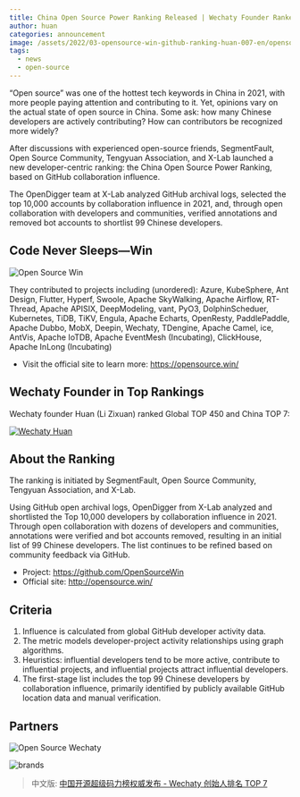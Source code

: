 ```yaml
---
title: China Open Source Power Ranking Released | Wechaty Founder Ranked TOP 7
author: huan
categories: announcement
image: /assets/2022/03-opensource-win-github-ranking-huan-007-en/opensource-super-mario.webp
tags:
  - news
  - open-source
---
```


“Open source” was one of the hottest tech keywords in China in 2021, with more people paying attention and contributing to it. Yet, opinions vary on the actual state of open source in China. Some ask: how many Chinese developers are actively contributing? How can contributors be recognized more widely?

After discussions with experienced open-source friends, SegmentFault, Open Source Community, Tengyuan Association, and X-Lab launched a new developer-centric ranking: the China Open Source Power Ranking, based on GitHub collaboration influence.

The OpenDigger team at X-Lab analyzed GitHub archival logs, selected the top 10,000 accounts by collaboration influence in 2021, and, through open collaboration with developers and communities, verified annotations and removed bot accounts to shortlist 99 Chinese developers.

## Code Never Sleeps—Win

![Open Source Win](/assets/2022/03-opensource-win-github-ranking-huan-007-en/winners.webp)

They contributed to projects including (unordered): Azure, KubeSphere, Ant Design, Flutter, Hyperf, Swoole, Apache SkyWalking, Apache Airflow, RT-Thread, Apache APISIX, DeepModeling, vant, PyO3, DolphinScheduer, Kubernetes, TiDB, TiKV, Engula, Apache Echarts, OpenResty, PaddlePaddle, Apache Dubbo, MobX, Deepin, Wechaty, TDengine, Apache Camel, ice, AntVis, Apache IoTDB, Apache EventMesh (Incubating), ClickHouse, Apache InLong (Incubating)

- Visit the official site to learn more: <https://opensource.win/>

## Wechaty Founder in Top Rankings

Wechaty founder Huan (Li Zixuan) ranked Global TOP 450 and China TOP 7:

[![Wechaty Huan](/assets/2022/03-opensource-win-github-ranking-huan-007-en/opensource-win-huan.webp)](https://opensource.win/huan)

## About the Ranking

The ranking is initiated by SegmentFault, Open Source Community, Tengyuan Association, and X-Lab.

Using GitHub open archival logs, OpenDigger from X-Lab analyzed and shortlisted the Top 10,000 developers by collaboration influence in 2021. Through open collaboration with dozens of developers and communities, annotations were verified and bot accounts removed, resulting in an initial list of 99 Chinese developers. The list continues to be refined based on community feedback via GitHub.

- Project: <https://github.com/OpenSourceWin>
- Official site: <http://opensource.win/>

## Criteria

1. Influence is calculated from global GitHub developer activity data.
1. The metric models developer-project activity relationships using graph algorithms.
1. Heuristics: influential developers tend to be more active, contribute to influential projects, and influential projects attract influential developers.
1. The first-stage list includes the top 99 Chinese developers by collaboration influence, primarily identified by publicly available GitHub location data and manual verification.

## Partners

![Open Source Wechaty](/assets/2022/03-opensource-win-github-ranking-huan-007-en/cover.webp)

![brands](/assets/2022/03-opensource-win-github-ranking-huan-007-en/brands.webp)

> 中文版: [中国开源超级码力榜权威发布 - Wechaty 创始人排名 TOP 7](/2022/03/03/opensource-win-github-ranking-huan-007/)
